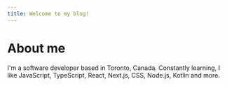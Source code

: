 ```yaml
---
title: Welcome to my blog!
---
```

# About me
I'm a software developer based in Toronto, Canada. Constantly learning, I like JavaScript, TypeScript, React, Next.js, CSS, Node.js, Kotlin and more.
